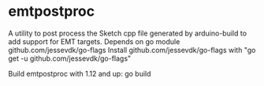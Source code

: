 # emtpostproc
A utility to post process the Sketch cpp file generated by arduino-build to add support for EMT targets.
Depends on go module github.com/jessevdk/go-flags
Install github.com/jessevdk/go-flags with "go get -u github.com/jessevdk/go-flags"

Build emtpostproc with 1.12 and up:
go build
